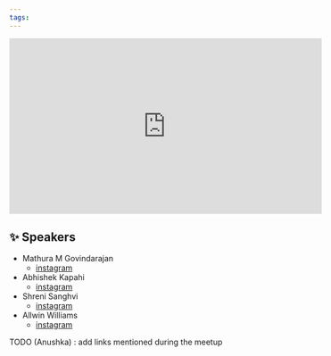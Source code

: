 ```yaml
---
tags:
---
```

<iframe width="560" height="315" src="https://www.youtube.com/embed/2L8wrFVIuHY?si=yQnLIt1HFSt7QXbr" title="YouTube video player" frameborder="0" allow="accelerometer; autoplay; clipboard-write; encrypted-media; gyroscope; picture-in-picture; web-share" referrerpolicy="strict-origin-when-cross-origin" allowfullscreen></iframe>

## ✨ Speakers
- Mathura M Govindarajan
	- [instagram](https://instagram.com/mathuramg)
- Abhishek Kapahi 
	- [instagram](https://www.instagram.com/abhishekkapahi/)
- Shreni Sanghvi 
	- [instagram](https://www.instagram.com/shrenisanghvi/)
- Allwin Williams 
	- [instagram](https://www.instagram.com/allwin_williams/)

TODO (Anushka) : add links mentioned during the meetup